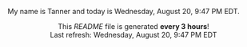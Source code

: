My name is Tanner and today is Wednesday, August 20, 9:47 PM EDT.

<p align="center">This <i>README</i> file is generated <b>every 3 hours</b>!</br>Last refresh: Wednesday, August 20, 9:47 PM EDT<br /></p>
